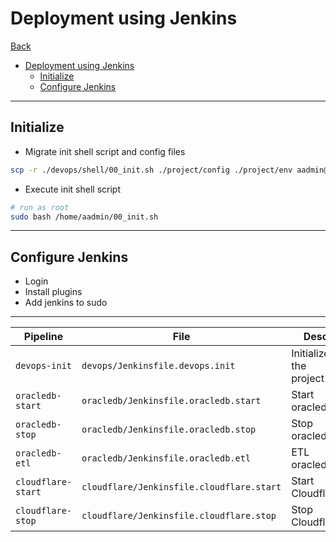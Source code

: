# Deployment using Jenkins

[Back](../../../README.md)

- [Deployment using Jenkins](#deployment-using-jenkins)
  - [Initialize](#initialize)
  - [Configure Jenkins](#configure-jenkins)

---

## Initialize

- Migrate init shell script and config files

```sh
scp -r ./devops/shell/00_init.sh ./project/config ./project/env aadmin@192.168.128.100:~
```

- Execute init shell script

```sh
# run as root
sudo bash /home/aadmin/00_init.sh
```

---

## Configure Jenkins

- Login
- Install plugins
- Add jenkins to sudo

---

| Pipeline           | File                                      | Desc                    |
| ------------------ | ----------------------------------------- | ----------------------- |
| `devops-init`      | `devops/Jenkinsfile.devops.init`          | Initialized the project |
| `oracledb-start`   | `oracledb/Jenkinsfile.oracledb.start`     | Start oracledb          |
| `oracledb-stop`    | `oracledb/Jenkinsfile.oracledb.stop`      | Stop oracledb           |
| `oracledb-etl`     | `oracledb/Jenkinsfile.oracledb.etl`       | ETL oracledb            |
| `cloudflare-start` | `cloudflare/Jenkinsfile.cloudflare.start` | Start Cloudflare        |
| `cloudflare-stop`  | `cloudflare/Jenkinsfile.cloudflare.stop`  | Stop Cloudflare         |
